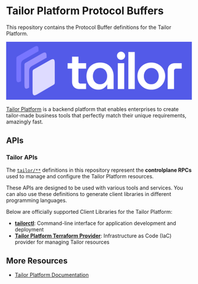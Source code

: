 # Tailor Platform Protocol Buffers

This repository contains the Protocol Buffer definitions for the Tailor Platform.

![Tailor Logo](./logo.png)

[Tailor Platform](https://www.tailor.tech/) is a backend platform that enables enterprises to create tailor-made business tools that perfectly match their unique requirements, amazingly fast.

## APIs

### Tailor APIs

The [`tailor/**`](./tailor/) definitions in this repository represent the **controlplane RPCs** used to manage and configure the Tailor Platform resources.

These APIs are designed to be used with various tools and services. You can also use these definitions to generate client libraries in different programming languages.

Below are officially supported Client Libraries for the Tailor Platform:

- **[tailorctl](https://github.com/tailor-platform/tailorctl)**: Command-line interface for application development and deployment
- **[Tailor Platform Terraform Provider](https://github.com/tailor-platform/terraform-provider-tailor)**: Infrastructure as Code (IaC) provider for managing Tailor resources

## More Resources

- [Tailor Platform Documentation](https://docs.tailor.tech/)
